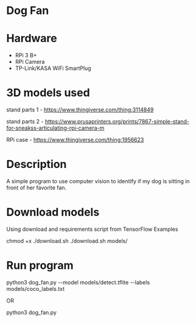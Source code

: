 # Dog Fan

# Hardware
- RPi 3 B+
- RPi Camera
- TP-Link/KASA WiFi SmartPlug

# 3D models used
stand parts 1 - https://www.thingiverse.com/thing:3114849

stand parts 2 - https://www.prusaprinters.org/prints/7867-simple-stand-for-sneakss-articulating-rpi-camera-m

RPi case - https://www.thingiverse.com/thing:1956623

# Description
A simple program to use computer vision to identify if my dog is sitting in front of her favorite fan.


# Download models
Using download and requirements script from TensorFlow Examples

chmod +x ./download.sh
./download.sh models/

# Run program
python3 dog_fan.py --model models/detect.tflite --labels models/coco_labels.txt

OR

python3 dog_fan.py 
